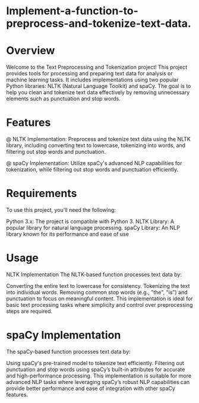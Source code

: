 # Implement-a-function-to-preprocess-and-tokenize-text-data.


# Overview
Welcome to the Text Preprocessing and Tokenization project! This project provides tools for processing and preparing text data for analysis or machine learning tasks. It includes implementations using two popular Python libraries: NLTK (Natural Language Toolkit) and spaCy. The goal is to help you clean and tokenize text data effectively by removing unnecessary elements such as punctuation and stop words.

# Features
@ NLTK Implementation: Preprocess and tokenize text data using the NLTK library, including converting text to lowercase, tokenizing into words, and filtering out stop words and punctuation.

@ spaCy Implementation: Utilize spaCy's advanced NLP capabilities for tokenization, while filtering out stop words and punctuation efficiently.

# Requirements
To use this project, you'll need the following:

Python 3.x: The project is compatible with Python 3.
NLTK Library: A popular library for natural language processing.
spaCy Library: An NLP library known for its performance and ease of use

# Usage
NLTK Implementation
The NLTK-based function processes text data by:

Converting the entire text to lowercase for consistency.
Tokenizing the text into individual words.
Removing common stop words (e.g., "the", "is") and punctuation to focus on meaningful content.
This implementation is ideal for basic text processing tasks where simplicity and control over preprocessing steps are required.

# spaCy Implementation
The spaCy-based function processes text data by:

Using spaCy's pre-trained model to tokenize text efficiently.
Filtering out punctuation and stop words using spaCy’s built-in attributes for accurate and high-performance processing.
This implementation is suitable for more advanced NLP tasks where leveraging spaCy’s robust NLP capabilities can provide better performance and ease of integration with other spaCy features.

